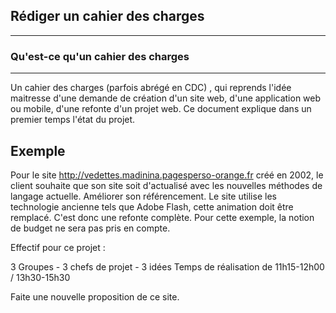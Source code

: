 ## Rédiger un cahier des charges
---------------------------------

### Qu'est-ce qu'un cahier des charges
---------------------------------------

Un cahier des charges (parfois abrégé en CDC) , qui reprends l'idée maitresse d'une demande de création d'un site web, d'une application web ou mobile, d'une refonte d'un projet web.
Ce document explique dans un premier temps l'état du projet.

Exemple 
--------

Pour le site http://vedettes.madinina.pagesperso-orange.fr créé en 2002, le client souhaite que son site soit d'actualisé avec les nouvelles méthodes de langage actuelle.
Améliorer son référencement.
Le site utilise les technologie ancienne tels que Adobe Flash, cette animation doit être remplacé. C'est donc une refonte complète.
Pour cette exemple, la notion de budget ne sera pas pris en compte.

Effectif pour ce projet :

3 Groupes - 3 chefs de projet - 3 idées
Temps de réalisation de 11h15-12h00 / 13h30-15h30

Faite une nouvelle proposition de ce site.




